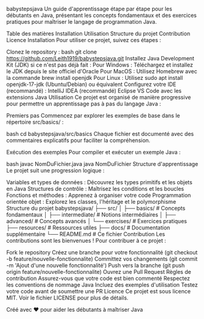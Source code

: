 babystepsjava
Un guide d'apprentissage étape par étape pour les débutants en Java, présentant les concepts fondamentaux et des exercices pratiques pour maîtriser le langage de programmation Java.

Table des matières
Installation
Utilisation
Structure du projet
Contribution
Licence
Installation
Pour utiliser ce projet, suivez ces étapes :

Clonez le repository :
bash
git clone https://github.com/Leith1919/babystepsjava.git
Installez Java Development Kit (JDK) si ce n'est pas déjà fait :
Pour Windows : Téléchargez et installez le JDK depuis le site officiel d'Oracle
Pour MacOS : Utilisez Homebrew avec la commande brew install openjdk
Pour Linux : Utilisez sudo apt install openjdk-17-jdk (Ubuntu/Debian) ou équivalent
Configurez votre IDE (recommandé) :
IntelliJ IDEA (recommandé)
Eclipse
VS Code avec les extensions Java
Utilisation
Ce projet est organisé de manière progressive pour permettre un apprentissage pas à pas du langage Java :

Premiers pas
Commencez par explorer les exemples de base dans le répertoire src/basics/ :

bash
cd babystepsjava/src/basics
Chaque fichier est documenté avec des commentaires explicatifs pour faciliter la compréhension.

Exécution des exemples
Pour compiler et exécuter un exemple Java :

bash
javac NomDuFichier.java
java NomDuFichier
Structure d'apprentissage
Le projet suit une progression logique :

Variables et types de données : Découvrez les types primitifs et les objets en Java
Structures de contrôle : Maîtrisez les conditions et les boucles
Fonctions et méthodes : Apprenez à organiser votre code
Programmation orientée objet : Explorez les classes, l'héritage et le polymorphisme
Structure du projet
babystepsjava/
├── src/
│   ├── basics/           # Concepts fondamentaux
│   ├── intermediate/     # Notions intermédiaires
│   ├── advanced/         # Concepts avancés
│   └── exercises/        # Exercices pratiques
├── resources/            # Ressources utiles
├── docs/                 # Documentation supplémentaire
└── README.md             # Ce fichier
Contribution
Les contributions sont les bienvenues ! Pour contribuer à ce projet :

Fork le repository
Créez une branche pour votre fonctionnalité (git checkout -b feature/nouvelle-fonctionnalite)
Committez vos changements (git commit -m 'Ajout d'une nouvelle fonctionnalité')
Push vers la branche (git push origin feature/nouvelle-fonctionnalite)
Ouvrez une Pull Request
Règles de contribution
Assurez-vous que votre code est bien commenté
Respectez les conventions de nommage Java
Incluez des exemples d'utilisation
Testez votre code avant de soumettre une PR
Licence
Ce projet est sous licence MIT. Voir le fichier LICENSE pour plus de détails.

Créé avec ❤️ pour aider les débutants à maîtriser Java

